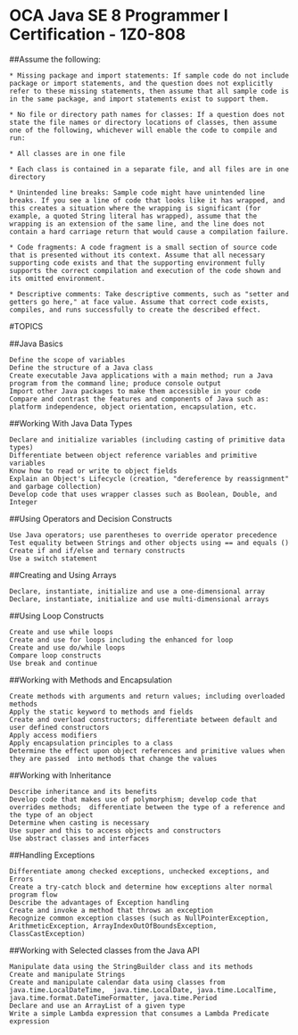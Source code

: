 # OCA Java SE 8 Programmer I Certification - 1Z0-808

##Assume the following:

	* Missing package and import statements: If sample code do not include package or import statements, and the question does not explicitly refer to these missing statements, then assume that all sample code is in the same package, and import statements exist to support them.
	
	* No file or directory path names for classes: If a question does not state the file names or directory locations of classes, then assume one of the following, whichever will enable the code to compile and run:
	
	* All classes are in one file
	
	* Each class is contained in a separate file, and all files are in one directory
	
	* Unintended line breaks: Sample code might have unintended line breaks. If you see a line of code that looks like it has wrapped, and this creates a situation where the wrapping is significant (for example, a quoted String literal has wrapped), assume that the wrapping is an extension of the same line, and the line does not contain a hard carriage return that would cause a compilation failure.
	
	* Code fragments: A code fragment is a small section of source code that is presented without its context. Assume that all necessary supporting code exists and that the supporting environment fully supports the correct compilation and execution of the code shown and its omitted environment.
	
	* Descriptive comments: Take descriptive comments, such as "setter and getters go here," at face value. Assume that correct code exists, compiles, and runs successfully to create the described effect.


#TOPICS

##Java Basics 

	Define the scope of variables 
	Define the structure of a Java class
	Create executable Java applications with a main method; run a Java program from the command line; produce console output
	Import other Java packages to make them accessible in your code
	Compare and contrast the features and components of Java such as: platform independence, object orientation, encapsulation, etc.

##Working With Java Data Types 

	Declare and initialize variables (including casting of primitive data types)
	Differentiate between object reference variables and primitive variables
	Know how to read or write to object fields
	Explain an Object's Lifecycle (creation, "dereference by reassignment" and garbage collection)
	Develop code that uses wrapper classes such as Boolean, Double, and Integer  

##Using Operators and Decision Constructs 

	Use Java operators; use parentheses to override operator precedence
	Test equality between Strings and other objects using == and equals ()
	Create if and if/else and ternary constructs 
	Use a switch statement 

##Creating and Using Arrays 

	Declare, instantiate, initialize and use a one-dimensional array
	Declare, instantiate, initialize and use multi-dimensional arrays

##Using Loop Constructs 

	Create and use while loops
	Create and use for loops including the enhanced for loop
	Create and use do/while loops
	Compare loop constructs
	Use break and continue  

##Working with Methods and Encapsulation 

	Create methods with arguments and return values; including overloaded methods
	Apply the static keyword to methods and fields  
	Create and overload constructors; differentiate between default and user defined constructors
	Apply access modifiers
	Apply encapsulation principles to a class
	Determine the effect upon object references and primitive values when they are passed  into methods that change the values

##Working with Inheritance 

	Describe inheritance and its benefits
	Develop code that makes use of polymorphism; develop code that overrides methods;  differentiate between the type of a reference and the type of an object
	Determine when casting is necessary
	Use super and this to access objects and constructors
	Use abstract classes and interfaces

##Handling Exceptions 

	Differentiate among checked exceptions, unchecked exceptions, and Errors
	Create a try-catch block and determine how exceptions alter normal program flow
	Describe the advantages of Exception handling 
	Create and invoke a method that throws an exception
	Recognize common exception classes (such as NullPointerException, ArithmeticException, ArrayIndexOutOfBoundsException, ClassCastException)

##Working with Selected classes from the Java API 

	Manipulate data using the StringBuilder class and its methods
	Create and manipulate Strings
	Create and manipulate calendar data using classes from java.time.LocalDateTime,  java.time.LocalDate, java.time.LocalTime, java.time.format.DateTimeFormatter, java.time.Period
	Declare and use an ArrayList of a given type 
	Write a simple Lambda expression that consumes a Lambda Predicate expression
